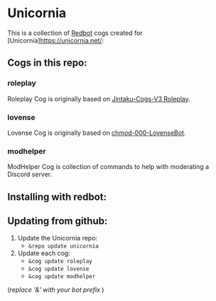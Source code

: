 # Unicornia
This is a collection of [Redbot](https://docs.discord.red/en/stable/) cogs created for [Unicornia]https://unicornia.net/:

## Cogs in this repo:
### roleplay
Roleplay Cog is originally based on [Jintaku-Cogs-V3 Roleplay](https://github.com/Jintaku/Jintaku-Cogs-V3/tree/master/roleplay).
### lovense
Lovense Cog is originally based on [chmod-000-LovenseBot](https://github.com/chmod-000/LovenseBot).
### modhelper
ModHelper Cog is collection of commands to help with moderating a Discord server.

## Installing with redbot:


## Updating from github:
1. Update the Unicornia repo:
    - `&repo update unicornia`
1. Update each cog:
    - `&cog update roleplay`
    - `&cog update lovense`
    - `&cog update modhelper`

(*replace '&' with your bot prefix* )